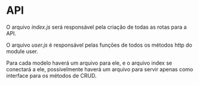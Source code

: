 # API

O arquivo *index.js* será responsável pela criação de todas as rotas para a API.

O arquivo *user.js* é responsável pelas funções de todos os métodos http do module user.

Para cada modelo haverá um arquivo para ele, e o arquivo index se conectará a ele, possivelmente haverá um arquivo para servir apenas como interface para os métodos de CRUD.
